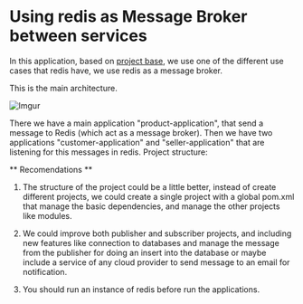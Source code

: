 # Using redis as Message Broker between services

In this application, based on [project base](https://github.com/plaurensf/spring-scaffold-project), we use
one of the different use cases that redis have, we use redis as a message broker.

This is the main architecture.

![Imgur](https://i.imgur.com/1fDpty3.png)

There we have a main application "product-application", that send a message to Redis (which act as a message broker). Then
we have two applications "customer-application" and "seller-application" that are listening for this messages in redis.
Project structure:

** Recomendations **

1. The structure of the project could be a little better, instead of create different projects, we could create a single project
with a global pom.xml that manage the basic dependencies, and manage the other projects like modules.

2. We could improve both publisher and subscriber projects, and including new features like connection to databases and manage the message from the publisher for doing an insert into the database or maybe include a service of any cloud provider to send message to an email for notification.

3. You should run an instance of redis before run the applications.
